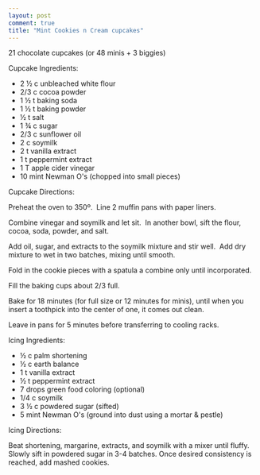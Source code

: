 ```yaml
---
layout: post
comment: true
title: "Mint Cookies n Cream cupcakes"
---
```

<div>

21 chocolate cupcakes (or 48 minis + 3 biggies)

Cupcake Ingredients:
<ul>
	<li>2 ½ c unbleached white flour</li>
	<li>2/3 c cocoa powder</li>
	<li>1 ½ t baking soda</li>
	<li>1 ½ t baking powder</li>
	<li>½ t salt</li>
	<li>1 ¾ c sugar</li>
	<li>2/3 c sunflower oil</li>
	<li>2 c soymilk</li>
	<li>2 t vanilla extract</li>
	<li>1 t peppermint extract</li>
	<li>1 T apple cider vinegar</li>
	<li>10 mint Newman O's (chopped into small pieces)</li>
</ul>
Cupcake Directions:

Preheat the oven to 350º.  Line 2 muffin pans with paper liners.

Combine vinegar and soymilk and let sit.  In another bowl, sift the flour, cocoa, soda, powder, and salt.

Add oil, sugar, and extracts to the soymilk mixture and stir well.  Add dry mixture to wet in two batches, mixing until smooth.

Fold in the cookie pieces with a spatula a combine only until incorporated.

Fill the baking cups about 2/3 full.

Bake for 18 minutes (for full size or 12 minutes for minis), until when you insert a toothpick into the center of one, it comes out clean.

Leave in pans for 5 minutes before transferring to cooling racks.

Icing Ingredients:
<ul>
	<li>½ c palm shortening</li>
	<li>½ c earth balance</li>
	<li>1 t vanilla extract</li>
	<li>½ t peppermint extract</li>
	<li>7 drops green food coloring (optional)</li>
	<li>1/4 c soymilk</li>
	<li>3 ½ c powdered sugar (sifted)</li>
	<li>5 mint Newman O's (ground into dust using a mortar &amp; pestle)</li>
</ul>
</div>
Icing Directions:

Beat shortening, margarine, extracts, and soymilk with a mixer until fluffy. Slowly sift in powdered sugar in 3-4 batches. Once desired consistency is reached, add mashed cookies.
